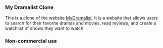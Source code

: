 ### My Dramalist Clone
This is a clone of the website [MyDramalist](https://mydramalist.com/). It is a website that allows users to search for their favorite dramas and movies, read reviews, and create a watchlist of shows they want to watch. 

### Non-commercial use